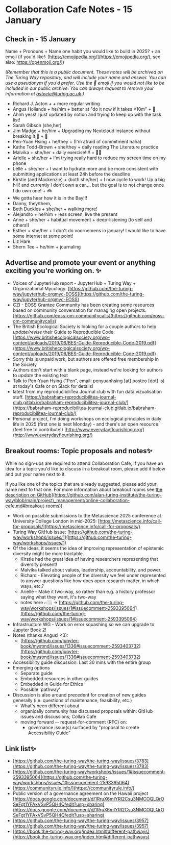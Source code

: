 # Collaboration Cafe Notes - 15 January

## Check in - 15 January

Name + Pronouns + Name one habit you would like to build in 2025? + an emoji (if you'd like!: [https://emojipedia.org/](https://emojipedia.org/), see also: [https://openmoji.org/)](https://openmoji.org/))

*(Remember that this is a public document. These notes will be archived on The Turing Way repository, and will include your name and answer. You can use a pseudonym if you'd prefer. Use the 🤫 emoji if you would not like to be included in our public archive. You can always request to remove your information at asteele@turing.ac.uk.)*

* Richard J. Acton + + more regular writing
* Angus Hollands + he/him + better at "do it now if it takes \<10m" + 🪿
 * Ahhh yess! I just updated by notion and trying to keep up with the task list!
* Sarah Gibson (she,her)
* Jim Madge + he/him + Upgrading my Nextcloud instance without breaking it 🤦 + 🧶
* Pen-Yuan Hsing + he/they + (I'm afraid of commitment haha)
* Kathe Todd-Brown + she/they + daily reading The Literature practice
* Malvika + she/her + daily exercise!!!! + 💪🏽
* Arielle + she/her + I'm trying really hard to reduce my screen time on my phone 
* Léllé + she/her + I want to hydrate more and be more consistent with submitting applications at least 24h before the deadline
* Kirstie (and Mackenzie) + (both she/her) + I now cycle to work! Up a big hill! and currently I don't own a car.... but the goal is to not change once I do own one! + 🚲
 * We gotta hear how it is in the Bay!!!
* Danny, they/them, 
* Beth Duckles + she/her + walking more! 
* Alejandro + he/him + less screen, live the present
* Anne + she/her + habitual movement + deep-listening (to self and others!)
* Esther + she/her + I don't do voornemens in january! I would like to have some internet at some point!
* Liz Hare
* Shern Tee + he/him + journaling

## Advertise and promote your event or anything exciting you're working on. ✨

* Voices of JupyterHub report - JupyterHub + Turing Way + Organizational Mycology: [https://github.com/the-turing-way/jupyterhub-orgmyc-EOSS](https://github.com/the-turing-way/jupyterhub-orgmyc-EOSS)
* CZI - EOSS Grantee Community has been creating some resources based on community conversation for managing open projects. [https://github.com/eoss-om-communitycalls](https://github.com/eoss-om-communitycalls)  
* The British Ecological Society is looking for a couple authors to help *update/revise* their Guide to Reproducible Code: [https://www.britishecologicalsociety.org/wp-content/uploads/2019/06/BES-Guide-Reproducible-Code-2019.pdf](https://www.britishecologicalsociety.org/wp-content/uploads/2019/06/BES-Guide-Reproducible-Code-2019.pdf)
* Sorry this is unpaid work, but authors are offered free membership in the Society
* Authors don't start with a blank page, instead we're looking for authors to *update* the existing text
* Talk to Pen-Yuan Hsing ("Pen", email: penyuanhsing [at] posteo [dot] is) at today's Cafe or on Slack for details! 
* latest from my reproducibiliTea Journal club with fun data vizualisation stuff. [https://babraham-reproducibilitea-journal-club.gitlab.io/babraham-reproducibilitea-journal-club/](https://babraham-reproducibilitea-journal-club.gitlab.io/babraham-reproducibilitea-journal-club/)
* Personal project, I'm doing workshops on ecological principles in daily life in 2025 (first one is next Monday) - and there's an open resource (feel free to contribute!) [http://www.everydayflourishing.org/](http://www.everydayflourishing.org/) 

## Breakout rooms: Topic proposals and notes✨

While no sign-ups are required to attend Collaboration Cafe, if you have an idea for a topic you'd like to discuss in a breakout room, please add it below and put your name next to it. 

If you like one of the topics that are already suggested, please add your name next to that one. For more information about breakout rooms see [the description on GitHub]([https://github.com/alan-turing-institute/the-turing-way/blob/main/project%5C_management/online-collaboration-cafe.md#breakout-rooms)](https://github.com/alan-turing-institute/the-turing-way/blob/main/project\_management/online-collaboration-cafe.md#breakout-rooms)).

* Work on possible submissions to the Metascience 2025 conference at University College London in mid-2025: [https://metascience.info/call-for-proposals/](https://metascience.info/call-for-proposals/)
 * Turing Way GitHub issue: [https://github.com/the-turing-way/workshops/issues/1](https://github.com/the-turing-way/workshops/issues/1)
 * Of the ideas, it seems the idea of improving representation of epistemic diversity might be more tractable.
   * Kirstie had the great idea of having researchers representing that diversity present! 
   * Malvika talked about values, leadership, accountability, and power. 
   * Richard - Elevating people of the diversity we feel under represented to answer questions like how does open research matter, in which ways, etc.?
   * Arielle - Make it two-way, so rather than e.g. a history professor saying what they want, it's two-way
   * notes here 👉🏼 -\> [https://github.com/the-turing-way/workshops/issues/1#issuecomment-2593395064](https://github.com/the-turing-way/workshops/issues/1#issuecomment-2593395064)
* Infrastructure WG - Work on error squashing so we can upgrade to Jupyter Book 2!
 * Notes (thanks Angus! \<3):
   * [https://github.com/jupyter-book/mystmd/issues/1336#issuecomment-2593403732](https://github.com/jupyter-book/mystmd/issues/1336#issuecomment-2593403732)
* Accessibility guide discussion: Last 30 mins with the entire group
 * Emerging options
   * Separate guide
   * Embedded resources in other guides
   * Embedded in Guide for Ethics
   * Possible 'pathway'
 * Discussion is also around precedent for creation of new guides generally (i.e. questions of maintenance, feasibility, etc.)
   * What's been different about 
   * organically community has discussed proposals within: GitHub issues and discussions; Collab Cafe
   * moving forward -- request-for-comment (RFC) on:
     * governance issue(s) surfaced by "proposal to create Accessibility Guide"

## Link list✨

* [https://github.com/the-turing-way/the-turing-way/issues/3783](https://github.com/the-turing-way/the-turing-way/issues/3783)
* [https://github.com/the-turing-way/workshops/issues/1#issuecomment-2593395064](https://github.com/the-turing-way/workshops/issues/1#issuecomment-2593395064) 
* [https://communityrule.info/](https://communityrule.info/)
* Public version of a governance agreement on the Hawaii project [https://docs.google.com/document/d/1RruX6mIYRI2Csu3NMCOQLQrOSeFgt1YFAxVSvP5QH4Q/edit?usp=sharing](https://docs.google.com/document/d/1RruX6mIYRI2Csu3NMCOQLQrOSeFgt1YFAxVSvP5QH4Q/edit?usp=sharing)
* [https://github.com/the-turing-way/the-turing-way/issues/3957](https://github.com/the-turing-way/the-turing-way/issues/3957)
* [https://book.the-turing-way.org/index.html#different-pathways](https://book.the-turing-way.org/index.html#different-pathways)


